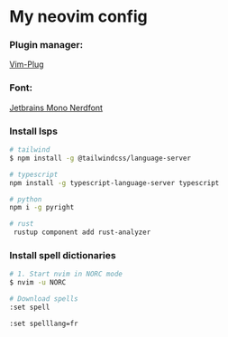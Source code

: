 # My neovim config

### Plugin manager:

[Vim-Plug](https://github.com/junegunn/vim-plug)

### Font:

[Jetbrains Mono Nerdfont](https://www.nerdfonts.com/font-downloads)

### Install lsps

```bash
# tailwind
$ npm install -g @tailwindcss/language-server

# typescript
npm install -g typescript-language-server typescript

# python
npm i -g pyright

# rust
 rustup component add rust-analyzer
```

### Install spell dictionaries

```bash
# 1. Start nvim in NORC mode
$ nvim -u NORC

# Download spells
:set spell

:set spelllang=fr
```
